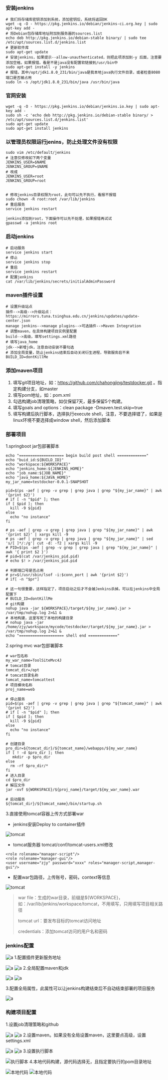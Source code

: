 ### 安装jenkins
``` shell
# 我们将存储库密钥添加到系统，添加密钥后，系统将返回OK
wget -q -O - https://pkg.jenkins.io/debian/jenkins-ci.org.key | sudo apt-key add -
# 将Debian包存储库地址附加到服务器的sources.list
echo deb http://pkg.jenkins.io/debian-stable binary/ | sudo tee /etc/apt/sources.list.d/jenkins.list
# 更新软件库
sudo apt-get update
# 安装jenkins，如果提示--allow-unauthenticated，则把此项添加到-y 后面，注意要添加空格，如果报错，看是不是java没有配置软链接到/usr/bin中
sudo apt-get install -y jenkins
# 报错，其中/opt/jdk1.8.0_231/bin/java是我本地java执行文件目录，或者检查8080端口是否被占用
sudo ln -s /opt/jdk1.8.0_231/bin/java /usr/bin/java
```

### 官网安装
```shell script
wget -q -O - https://pkg.jenkins.io/debian/jenkins.io.key | sudo apt-key add -
sudo sh -c 'echo deb http://pkg.jenkins.io/debian-stable binary/ > /etc/apt/sources.list.d/jenkins.list'
sudo apt-get update
sudo apt-get install jenkins
```

### 以管理员权限运行jenins，防止处理文件没有权限
```shell script
sudo vim /etc/default/jenkins
# 注意仅修改如下两个变量
JENKINS_USER=$NAME
JENKINS_GROUP=$NAME
# 改成
JENKINS_USER=root
JENKINS_GROUP=root


# 修改jenkins目录权限为root，此句可以先不执行，看报不报错
sudo chown -R root:root /var/lib/jenkins
# 重启服务
service jenkins restart

jenkins添加到root，下面操作可以先不处理，如果报错再试试
gpasswd -a jenkins root
```

### 启动jenkins
```shell script
# 启动服务
service jenkins start
# 停止
service jenkins stop
# 重启
service jenkins restart
# 配置jenkins
cat /var/lib/jenkins/secrets/initialAdminPassword
```

### maven插件设置
```shell script
# 设置升级站点
插件-->高级-->升级站点：https://mirrors.tuna.tsinghua.edu.cn/jenkins/updates/update-center.json
manage jenkins-->manage plugins-->可选插件-->Maven Integration
# 调整maven，在具体构建项目实例里配置
build-->高级，填写settings.xml路径
# 填写java_home
jdk-->新增jdk，注意自动安装不要勾选
# 添加全局变量，防止jenkins结束后自动关闭衍生进程，导致服务启不来
BUILD_ID=dontKillMe
```

### 添加maven项目
1. 填写git项目地址，如：https://github.com/chahongjing/testdocker.git 。指定构建分支，如master
2. 填写pom地址，如：pom.xml
3. 勾选构建job清理策略，如仅保留7天，最多保留5个构建。
4. 填写goals and options：clean package -Dmaven.test.skip=true
5. 填写构建后执行脚本，选择执行execute shell，注意，不要选择错了，如果是linux环境不要选择成window shell，然后添加脚本
### 部署项目
1.springboot jar包部署脚本
```shell script
echo "==================== begin build post shell ============="
echo "buid_id:${BUILD_ID}"
echo "workspace:${WORKSPACE}"
echo "jenkins_home:${JENKINS_HOME}"
echo "job_name:${JOB_NAME}"
echo "java_home:${JAVA_HOME}"
my_jar_name=testdocker-0.0.1-SNAPSHOT

pid=$(ps -aef | grep -v grep | grep java | grep "${my_jar_name}" | awk '{print $2}')
# if [ -n "$pid" ]; then
if [ $pid ]; then
  kill -9 ${pid}
else
  echo "no instance"
fi

# ps -aef | grep -v grep | grep java | grep "${my_jar_name}" | awk '{print $2}' | xargs kill -9
# ps -aef | grep -v grep | grep java | grep "${my_jar_name}" | sed 's/[ ]*/:/g'| cut -d: -f2 | xargs kill -9
# PID=$(ps -aef | grep -v grep | grep java | grep "${my_jar_name}" | awk '{ print $2 }')
# pid=$(cat /var/jenkins_pid.pid)
# echo $! > /var/jenkins_pid.pid

# 判断端口号是否占用
# pr=$(/usr/sbin/lsof -i:$conn_port | awk '{print $2}')
# if[ -n "$pr"]

# 这一句很重要，这样指定了，项目启动之后才不会被Jenkins杀掉。可以在jenkins中全局配置下
# BUILD_ID=dontKillMe
# git构建
nohup java -jar ${WORKSPACE}/target/${my_jar_name}.jar > /var/tmp/nohup.log 2>&1 &
# 本地构建，这里写死了本地的构建目录
# nohup java -jar /home/zjy/workspace/mycode/testdocker/target/${my_jar_name}.jar > /var/tmp/nohup.log 2>&1 &
echo "==================== shell end ============="
```

2.spring mvc war包部署脚本
```shell script
# war包名称
my_war_name=ToolSiteMvc4J
# tomcat目录
tomcat_dir=/opt
# tomcat目录名称
tomcat_name=tomcattest
# 项目模块名称
proj_name=web

# 停止服务
pid=$(ps -aef | grep -v grep | grep java | grep "${tomcat_name}" | awk '{print $2}')
# if [ -n "$pid" ]; then
if [ $pid ]; then
  kill -9 ${pid}
else
  echo "no instance"
fi

# 创建目录
pro_dir=${tomcat_dir}/${tomcat_name}/webapps/${my_war_name}
if [ ! -d $pro_dir ]; then
   mkdir -p $pro_dir
else
  rm -rf $pro_dir/*
fi
# 进入目录
cd $pro_dir
# 解压文件
jar -xvf ${WORKSPACE}/${proj_name}/target/${my_war_name}.war

# 启动服务
${tomcat_dir}/${tomcat_name}/bin/startup.sh
```

3.直接使用tomcat容器上传方式部署war
- jenkins安装Deploy to container插件

![tomcat](../imgs/jenkins/jenkins13.png)
- tomcat服务器 tomcat/conf/tomcat-users.xml修改
```shell script
<role rolename="manager-script"/>
<role rolename="manager-gui"/>
<user username="zjy" password="xxxx" roles="manager-script,manager-gui"/>
```
- 配置war包路径，上传账号，密码，context等信息

![tomcat](../imgs/jenkins/jenkins14.png)
> war file：生成的war目录，前缀是${WORKSPACE}，如：/var/lib/jenkins/workspace/tomcat，不用填写，只用填写项目相关路径
> 
> tomcat url：要发布目标的tomcat访问地址
>
> credentials：添加tomcat访问的用户名和密码
### jenkins配置

![a](../imgs/jenkins/jenkins1.png)
1.配置插件更新服务地址

![a](../imgs/jenkins/jenkins2.png)
![a](../imgs/jenkins/jenkins3.png)
2.全局配置maven和jdk

![a](../imgs/jenkins/jenkins4.png)
![a](../imgs/jenkins/jenkins5.png)

3.配置全局属性，此属性可以让jenkins构建结束后不自动结束部署的项目服务

![a](../imgs/jenkins/jenkins15.png)
### 构建项目配置
1.设置job清理策略和github

![a](../imgs/jenkins/jenkins6.png)
![a](../imgs/jenkins/jenkins7.png)
2.设置maven。如果没有全局设置maven，这里要点高级，设置settings.xml

![a](../imgs/jenkins/jenkins8.png)
![a](../imgs/jenkins/jenkins9.png)
3.设置执行脚本

![执行脚本](../imgs/jenkins/jenkins10.png)
4.本地代码构建，源代码选择无，且指定要执行的pom目录地址

![本地代码](../imgs/jenkins/jenkins11.png)
![本地代码](../imgs/jenkins/jenkins12.png)